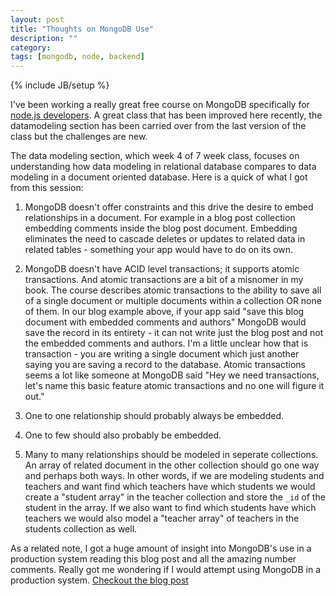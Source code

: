 ```yaml
---
layout: post
title: "Thoughts on MongoDB Use"
description: ""
category: 
tags: [mongodb, node, backend]
---
```

{% include JB/setup %}

I've been working a really great free course on MongoDB specifically for [node.js developers](https://university.mongodb.com/courses/M101JS/about). A great class that has been improved here recently, the datamodeling section has been carried over from the last version of the class but the challenges are new. 

The data modeling section, which week 4 of 7 week class, focuses on understanding how data modeling in relational database compares to data modeling in a document oriented database. Here is a quick of what I got from this session:

1. MongoDB doesn't offer constraints and this drive the desire to embed relationships in a document. For example in a blog post collection embedding comments inside the blog post document. Embedding eliminates the need to cascade deletes or updates to related data in related tables - something your app would have to do on its own. 

2. MongoDB doesn't have ACID level transactions; it supports atomic transactions. And atomic transactions are a bit of a misnomer in my book. The course describes atomic transactions to the ability to save all of a single document or multiple documents within a collection OR none of them. In our blog example above, if your app said "save this blog document with embedded comments and authors" MongoDB would save the record in its entirety - it can not write just the blog post and not the embedded comments and authors. I'm a little unclear how that is transaction - you are writing a single document which just another saying you are saving a record to the database. Atomic transactions seems a lot like someone at MongoDB said "Hey we need transactions, let's name this basic feature atomic transactions and no one will figure it out."

3. One to one relationship should probably always be embedded.

4. One to few should also probably be embedded.

5. Many to many relationships should be modeled in seperate collections. An array of related document in the other collection should go one way and perhaps both ways. In other words, if we are modeling students and teachers and want find which teachers have which students we would create a "student array" in the teacher collection and store the <code>_id</code> of the student in the array. If we also want to find which students have which teachers we would also model a "teacher array" of teachers in the students collection as well.

As a related note, I got a huge amount of insight into MongoDB's use in a production system reading this blog post and all the amazing number comments. Really got me wondering if I would attempt using MongoDB in a production system. [Checkout the blog post](http://www.sarahmei.com/blog/2013/11/11/why-you-should-never-use-mongodb/) 

